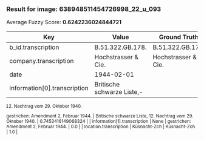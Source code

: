 ### Result for image: 638948511454726998_22_u_093
Average Fuzzy Score: **0.6242236024844721**
<small>

| Key | Value | Ground Truth | Score |
| --- | --- | --- | --- |
| b_id.transcription | B.51.322.GB.178. | B.51.322.GB.178. | 1.0 |
| company.transcription | Hochstrasser & Cie. | Hochstrasser & Cie. | 1.0 |
| date | 1944-02-01 |  | 0.0 |
| information[0].transcription | Britische schwarze Liste,-
12. Nachtrag vom 29. Oktober 1940.

gestrichen:
Amendment 2, Februar 1944. | Britische schwarze Liste,
12. Nachtrag vom 29. Oktober 1940. | 0.7453416149068324 |
| information[1].transcription | None | gestrichen:
Amendment 2, Februar 1944. | 0.0 |
| location.transcription | Küsnacht-Zch | Küsnacht-Zch | 1.0 |

</small>
